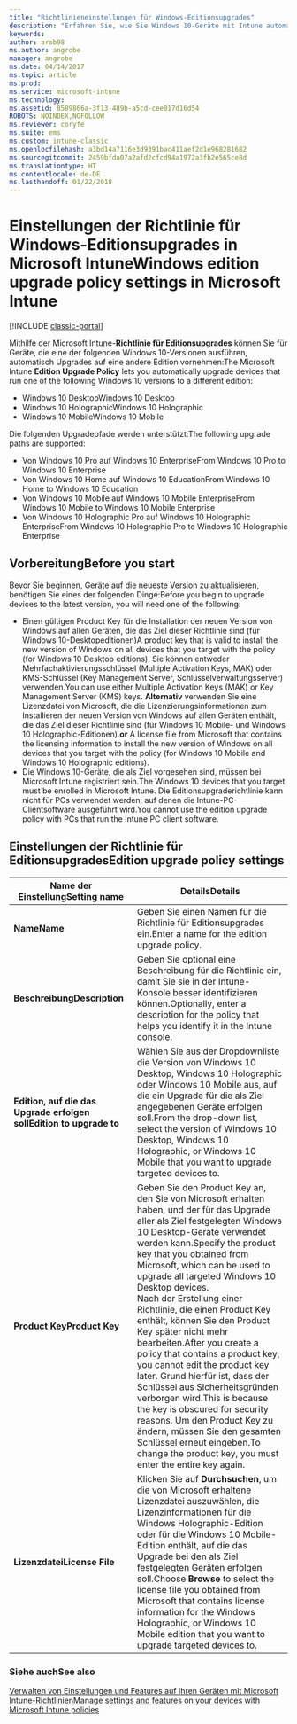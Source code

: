```yaml
---
title: "Richtlinieneinstellungen für Windows-Editionsupgrades"
description: "Erfahren Sie, wie Sie Windows 10-Geräte mit Intune automatisch auf eine andere Version aktualisieren."
keywords: 
author: arob98
ms.author: angrobe
manager: angrobe
ms.date: 04/14/2017
ms.topic: article
ms.prod: 
ms.service: microsoft-intune
ms.technology: 
ms.assetid: 8589866a-3f13-489b-a5cd-cee017d16d54
ROBOTS: NOINDEX,NOFOLLOW
ms.reviewer: coryfe
ms.suite: ems
ms.custom: intune-classic
ms.openlocfilehash: a3bd14a7116e3d9391bac411aef2d1e968281682
ms.sourcegitcommit: 2459bfda07a2afd2cfcd94a1972a3fb2e565ce8d
ms.translationtype: HT
ms.contentlocale: de-DE
ms.lasthandoff: 01/22/2018
---
```

# <a name="windows-edition-upgrade-policy-settings-in-microsoft-intune"></a><span data-ttu-id="c8594-103">Einstellungen der Richtlinie für Windows-Editionsupgrades in Microsoft Intune</span><span class="sxs-lookup"><span data-stu-id="c8594-103">Windows edition upgrade policy settings in Microsoft Intune</span></span>

[!INCLUDE [classic-portal](../includes/classic-portal.md)]

<span data-ttu-id="c8594-104">Mithilfe der Microsoft Intune-**Richtlinie für Editionsupgrades** können Sie für Geräte, die eine der folgenden Windows 10-Versionen ausführen, automatisch Upgrades auf eine andere Edition vornehmen:</span><span class="sxs-lookup"><span data-stu-id="c8594-104">The Microsoft Intune **Edition Upgrade Policy** lets you automatically upgrade devices that run one of the following Windows 10 versions to a different edition:</span></span>
* <span data-ttu-id="c8594-105">Windows 10 Desktop</span><span class="sxs-lookup"><span data-stu-id="c8594-105">Windows 10 Desktop</span></span>
* <span data-ttu-id="c8594-106">Windows 10 Holographic</span><span class="sxs-lookup"><span data-stu-id="c8594-106">Windows 10 Holographic</span></span>
* <span data-ttu-id="c8594-107">Windows 10 Mobile</span><span class="sxs-lookup"><span data-stu-id="c8594-107">Windows 10 Mobile</span></span>

<span data-ttu-id="c8594-108">Die folgenden Upgradepfade werden unterstützt:</span><span class="sxs-lookup"><span data-stu-id="c8594-108">The following upgrade paths are supported:</span></span>
- <span data-ttu-id="c8594-109">Von Windows 10 Pro auf Windows 10 Enterprise</span><span class="sxs-lookup"><span data-stu-id="c8594-109">From Windows 10 Pro to Windows 10 Enterprise</span></span>
- <span data-ttu-id="c8594-110">Von Windows 10 Home auf Windows 10 Education</span><span class="sxs-lookup"><span data-stu-id="c8594-110">From Windows 10 Home to Windows 10 Education</span></span>
- <span data-ttu-id="c8594-111">Von Windows 10 Mobile auf Windows 10 Mobile Enterprise</span><span class="sxs-lookup"><span data-stu-id="c8594-111">From Windows 10 Mobile to Windows 10 Mobile Enterprise</span></span>
- <span data-ttu-id="c8594-112">Von Windows 10 Holographic Pro auf Windows 10 Holographic Enterprise</span><span class="sxs-lookup"><span data-stu-id="c8594-112">From Windows 10 Holographic Pro to Windows 10 Holographic Enterprise</span></span>

## <a name="before-you-start"></a><span data-ttu-id="c8594-113">Vorbereitung</span><span class="sxs-lookup"><span data-stu-id="c8594-113">Before you start</span></span>
<span data-ttu-id="c8594-114">Bevor Sie beginnen, Geräte auf die neueste Version zu aktualisieren, benötigen Sie eines der folgenden Dinge:</span><span class="sxs-lookup"><span data-stu-id="c8594-114">Before you begin to upgrade devices to the latest version, you will need one of the following:</span></span>
* <span data-ttu-id="c8594-115">Einen gültigen Product Key für die Installation der neuen Version von Windows auf allen Geräten, die das Ziel dieser Richtlinie sind (für Windows 10-Desktopeditionen)</span><span class="sxs-lookup"><span data-stu-id="c8594-115">A product key that is valid to install the new version of Windows on all devices that you target with the policy (for Windows 10 Desktop editions).</span></span> <span data-ttu-id="c8594-116">Sie können entweder Mehrfachaktivierungsschlüssel (Multiple Activation Keys, MAK) oder KMS-Schlüssel (Key Management Server, Schlüsselverwaltungsserver) verwenden.</span><span class="sxs-lookup"><span data-stu-id="c8594-116">You can use either Multiple Activation Keys (MAK) or Key Management Server (KMS) keys.</span></span>
<span data-ttu-id="c8594-117">**Alternativ** verwenden Sie eine Lizenzdatei von Microsoft, die die Lizenzierungsinformationen zum Installieren der neuen Version von Windows auf allen Geräten enthält, die das Ziel dieser Richtlinie sind (für Windows 10 Mobile- und Windows 10 Holographic-Editionen).</span><span class="sxs-lookup"><span data-stu-id="c8594-117">**or** A license file from Microsoft that contains the licensing information to install the new version of Windows on all devices that you target with the policy (for Windows 10 Mobile and Windows 10 Holographic editions).</span></span>
* <span data-ttu-id="c8594-118">Die Windows 10-Geräte, die als Ziel vorgesehen sind, müssen bei Microsoft Intune registriert sein.</span><span class="sxs-lookup"><span data-stu-id="c8594-118">The Windows 10 devices that you target must be enrolled in Microsoft Intune.</span></span> <span data-ttu-id="c8594-119">Die Editionsupgraderichtlinie kann nicht für PCs verwendet werden, auf denen die Intune-PC-Clientsoftware ausgeführt wird.</span><span class="sxs-lookup"><span data-stu-id="c8594-119">You cannot use the edition upgrade policy with PCs that run the Intune PC client software.</span></span>

## <a name="edition-upgrade-policy-settings"></a><span data-ttu-id="c8594-120">Einstellungen der Richtlinie für Editionsupgrades</span><span class="sxs-lookup"><span data-stu-id="c8594-120">Edition upgrade policy settings</span></span>

|<span data-ttu-id="c8594-121">Name der Einstellung</span><span class="sxs-lookup"><span data-stu-id="c8594-121">Setting name</span></span>|<span data-ttu-id="c8594-122">Details</span><span class="sxs-lookup"><span data-stu-id="c8594-122">Details</span></span>|
|-|-|
|<span data-ttu-id="c8594-123">**Name**</span><span class="sxs-lookup"><span data-stu-id="c8594-123">**Name**</span></span>|<span data-ttu-id="c8594-124">Geben Sie einen Namen für die Richtlinie für Editionsupgrades ein.</span><span class="sxs-lookup"><span data-stu-id="c8594-124">Enter a name for the edition upgrade policy.</span></span>|
|<span data-ttu-id="c8594-125">**Beschreibung**</span><span class="sxs-lookup"><span data-stu-id="c8594-125">**Description**</span></span>|<span data-ttu-id="c8594-126">Geben Sie optional eine Beschreibung für die Richtlinie ein, damit Sie sie in der Intune-Konsole besser identifizieren können.</span><span class="sxs-lookup"><span data-stu-id="c8594-126">Optionally, enter a description for the policy that helps you identify it in the Intune console.</span></span>
|<span data-ttu-id="c8594-127">**Edition, auf die das Upgrade erfolgen soll**</span><span class="sxs-lookup"><span data-stu-id="c8594-127">**Edition to upgrade to**</span></span>|<span data-ttu-id="c8594-128">Wählen Sie aus der Dropdownliste die Version von Windows 10 Desktop, Windows 10 Holographic oder Windows 10 Mobile aus, auf die ein Upgrade für die als Ziel angegebenen Geräte erfolgen soll.</span><span class="sxs-lookup"><span data-stu-id="c8594-128">From the drop-down list, select the version of Windows 10 Desktop, Windows 10 Holographic, or Windows 10 Mobile that you want to upgrade targeted devices to.</span></span>
|<span data-ttu-id="c8594-129">**Product Key**</span><span class="sxs-lookup"><span data-stu-id="c8594-129">**Product Key**</span></span>|<span data-ttu-id="c8594-130">Geben Sie den Product Key an, den Sie von Microsoft erhalten haben, und der für das Upgrade aller als Ziel festgelegten Windows 10 Desktop-Geräte verwendet werden kann.</span><span class="sxs-lookup"><span data-stu-id="c8594-130">Specify the product key that you obtained from Microsoft, which can be used to upgrade all targeted Windows 10 Desktop devices.</span></span><br><span data-ttu-id="c8594-131">Nach der Erstellung einer Richtlinie, die einen Product Key enthält, können Sie den Product Key später nicht mehr bearbeiten.</span><span class="sxs-lookup"><span data-stu-id="c8594-131">After you create a policy that contains a product key, you cannot edit the product key later.</span></span> <span data-ttu-id="c8594-132">Grund hierfür ist, dass der Schlüssel aus Sicherheitsgründen verborgen wird.</span><span class="sxs-lookup"><span data-stu-id="c8594-132">This is because the key is obscured for security reasons.</span></span> <span data-ttu-id="c8594-133">Um den Product Key zu ändern, müssen Sie den gesamten Schlüssel erneut eingeben.</span><span class="sxs-lookup"><span data-stu-id="c8594-133">To change the product key, you must enter the entire key again.</span></span>
|<span data-ttu-id="c8594-134">**Lizenzdatei**</span><span class="sxs-lookup"><span data-stu-id="c8594-134">**License File**</span></span>|<span data-ttu-id="c8594-135">Klicken Sie auf **Durchsuchen**, um die von Microsoft erhaltene Lizenzdatei auszuwählen, die Lizenzinformationen für die Windows Holographic-Edition oder für die Windows 10 Mobile-Edition enthält, auf die das Upgrade bei den als Ziel festgelegten Geräten erfolgen soll.</span><span class="sxs-lookup"><span data-stu-id="c8594-135">Choose **Browse** to select the license file you obtained from Microsoft that contains license information for the Windows Holographic, or Windows 10 Mobile edition that you want to upgrade targeted devices to.</span></span>

### <a name="see-also"></a><span data-ttu-id="c8594-136">Siehe auch</span><span class="sxs-lookup"><span data-stu-id="c8594-136">See also</span></span>
[<span data-ttu-id="c8594-137">Verwalten von Einstellungen und Features auf Ihren Geräten mit Microsoft Intune-Richtlinien</span><span class="sxs-lookup"><span data-stu-id="c8594-137">Manage settings and features on your devices with Microsoft Intune policies</span></span>](manage-settings-and-features-on-your-devices-with-microsoft-intune-policies.md)
